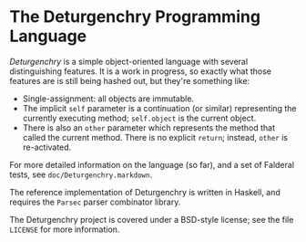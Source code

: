 The Deturgenchry Programming Language
=====================================

_Deturgenchry_ is a simple object-oriented language with several
distinguishing features.  It is a work in progress, so exactly what those
features are is still being hashed out, but they're something like:

* Single-assignment: all objects are immutable.
* The implicit `self` parameter is a continuation (or similar) representing
  the currently executing method; `self.object` is the current object.
* There is also an `other` parameter which represents the method that
  called the current method.  There is no explicit `return`; instead,
  `other` is re-activated.

For more detailed information on the language (so far), and a set of
Falderal tests, see `doc/Deturgenchry.markdown`.

The reference implementation of Deturgenchry is written in Haskell,
and requires the `Parsec` parser combinator library.

The Deturgenchry project is covered under a BSD-style license; see the
file `LICENSE` for more information.
